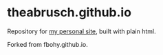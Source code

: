 # theabrusch.github.io
Repository for [my personal site](https://theabrusch.github.io/), built with plain html.

Forked from fbohy.github.io. 
